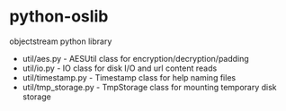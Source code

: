 # python-oslib
objectstream python library

* util/aes.py - AESUtil class for encryption/decryption/padding
* util/io.py - IO class for disk I/O and url content reads
* util/timestamp.py - Timestamp class for help naming files
* util/tmp_storage.py - TmpStorage class for mounting temporary disk storage

